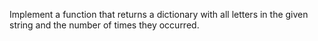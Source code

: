 Implement a function that returns a dictionary with all letters
in the given string and the number of times they occurred.

